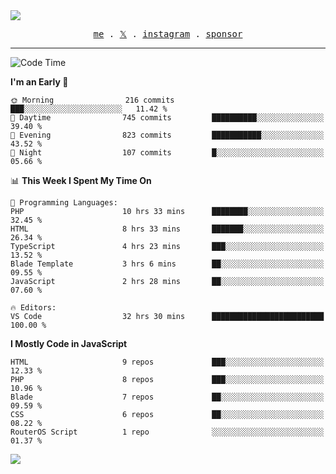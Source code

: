 <img style="bottom: 800px;" src="https://imgur.com/rilHVxA.png"/>
<p align="center">
  <samp>
    <a href="https://fayln.com">me</a> .
    <!-- <a href="https://fayln.com/projects">projects</a> . -->
    <a href="https://go.fayln.com/twitter">𝕏</a> .
    <a href="https://go.fayln.com/instagram">instagram</a> .
<!--     <a href="https://go.fayln.com/polywork">polywork</a> . -->
    <a href="https://github.com/sponsors/faridhnzz">sponsor</a>
  </samp>
</p>

---
<!--START_SECTION:waka-->
![Code Time](http://img.shields.io/badge/Code%20Time-3%2C383%20hrs%2052%20mins-blue)

**I'm an Early 🐤** 

```text
🌞 Morning                216 commits         ███░░░░░░░░░░░░░░░░░░░░░░   11.42 % 
🌆 Daytime                745 commits         ██████████░░░░░░░░░░░░░░░   39.40 % 
🌃 Evening                823 commits         ███████████░░░░░░░░░░░░░░   43.52 % 
🌙 Night                  107 commits         █░░░░░░░░░░░░░░░░░░░░░░░░   05.66 % 
```


📊 **This Week I Spent My Time On** 

```text
💬 Programming Languages: 
PHP                      10 hrs 33 mins      ████████░░░░░░░░░░░░░░░░░   32.45 % 
HTML                     8 hrs 33 mins       ███████░░░░░░░░░░░░░░░░░░   26.34 % 
TypeScript               4 hrs 23 mins       ███░░░░░░░░░░░░░░░░░░░░░░   13.52 % 
Blade Template           3 hrs 6 mins        ██░░░░░░░░░░░░░░░░░░░░░░░   09.55 % 
JavaScript               2 hrs 28 mins       ██░░░░░░░░░░░░░░░░░░░░░░░   07.60 % 

🔥 Editors: 
VS Code                  32 hrs 30 mins      █████████████████████████   100.00 % 
```

**I Mostly Code in JavaScript** 

```text
HTML                     9 repos             ███░░░░░░░░░░░░░░░░░░░░░░   12.33 % 
PHP                      8 repos             ███░░░░░░░░░░░░░░░░░░░░░░   10.96 % 
Blade                    7 repos             ██░░░░░░░░░░░░░░░░░░░░░░░   09.59 % 
CSS                      6 repos             ██░░░░░░░░░░░░░░░░░░░░░░░   08.22 % 
RouterOS Script          1 repo              ░░░░░░░░░░░░░░░░░░░░░░░░░   01.37 % 
```




<!--END_SECTION:waka-->

![](https://hit.yhype.me/github/profile?user_id=29797712)
